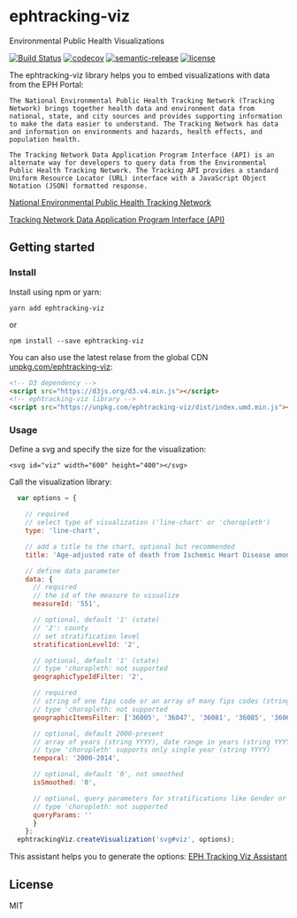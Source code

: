 # ephtracking-viz
Environmental Public Health Visualizations

[![Build Status](https://travis-ci.org/stfnh/ephtracking-viz.svg?branch=master)](https://travis-ci.org/stfnh/ephtracking-viz)
[![codecov](https://codecov.io/gh/stfnh/ephtracking-viz/branch/master/graph/badge.svg)](https://codecov.io/gh/stfnh/ephtracking-viz)
[![semantic-release](https://img.shields.io/badge/%20%20%F0%9F%93%A6%F0%9F%9A%80-semantic--release-e10079.svg)](https://github.com/semantic-release/semantic-release)
[![license](https://img.shields.io/github/license/mashape/apistatus.svg)](https://github.com/stfnh/ephtracking-viz/blob/master/LICENSE)

The ephtracking-viz library helps you to embed visualizations with data from the EPH Portal:

```
The National Environmental Public Health Tracking Network (Tracking Network) brings together health data and environment data from national, state, and city sources and provides supporting information to make the data easier to understand. The Tracking Network has data and information on environments and hazards, health effects, and population health.

The Tracking Network Data Application Program Interface (API) is an alternate way for developers to query data from the Environmental Public Health Tracking Network. The Tracking API provides a standard Uniform Resource Locator (URL) interface with a JavaScript Object Notation (JSON) formatted response.
```

[National Environmental Public Health Tracking Network](https://ephtracking.cdc.gov)

[Tracking Network Data Application Program Interface (API)](https://ephtracking.cdc.gov/apihelp)

## Getting started

### Install 

Install using npm or yarn:

```
yarn add ephtracking-viz
```

or

```
npm install --save ephtracking-viz
```

You can also use the latest relase from the global CDN [unpkg.com/ephtracking-viz](https://unpkg.com/ephtracking-viz/dist/index.umd.min.js):

```html
<!-- D3 dependency -->
<script src="https://d3js.org/d3.v4.min.js"></script>
<!-- ephtracking-viz library -->
<script src="https://unpkg.com/ephtracking-viz/dist/index.umd.min.js"></script>
```
### Usage

Define a svg and specify the size for the visualization:

```
<svg id="viz" width="600" height="400"></svg>
```

Call the visualization library:

```javascript
  var options = {

    // required
    // select type of visualization ('line-chart' or 'choropleth')
    type: 'line-chart',

    // add a title to the chart, optional but recommended
    title: 'Age-adjusted rate of death from Ischemic Heart Disease among persons 35 and older per 100,000 population',

    // define data parameter
    data: {
      // required
      // the id of the measure to visualize
      measureId: '551',

      // optional, default '1' (state)
      // '2': county
      // set stratification level
      stratificationLevelId: '2',

      // optional, default '1' (state)
      // type 'choropleth: not supported
      geographicTypeIdFilter: '2',

      // required
      // string of one fips code or an array of many fips codes (string)
      // type 'choropleth: not supported
      geographicItemsFilter: ['36005', '36047', '36081', '36085', '36061'], // NYC counties

      // optional, default 2000-present
      // array of years (string YYYY), date range in years (string YYYY-YYYY) or year (string YYYY)
      // type 'choropleth' supports only single year (string YYYY)
      temporal: '2000-2014',

      // optional, default '0', not smoothed
      isSmoothed: '0',

      // optional, query parameters for stratifications like Gender or AgeGroup
      // type 'choropleth: not supported
      queryParams: ''
      }
    };
  ephtrackingViz.createVisualization('svg#viz', options);
```

This assistant helps you to generate the options: [EPH Tracking Viz Assistant](https://stfnh.github.io/ephtracking-viz-assistant/)

## License

MIT
